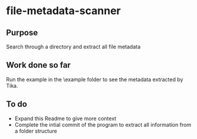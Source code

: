 # file-metadata-scanner
## Purpose
Search through a directory and extract all file metadata

## Work done so far
Run the example in the \example folder to see the metadata extracted by Tika.

## To do
* Expand this Readme to give more context
* Complete the intial commit of the program to extract all information from a folder structure
